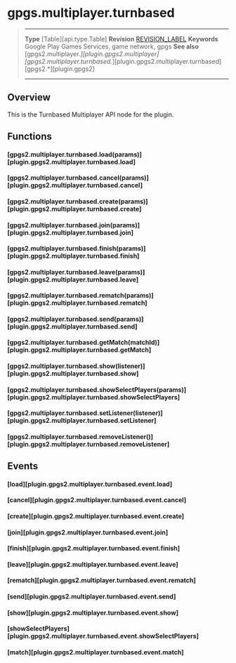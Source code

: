 # gpgs.multiplayer.turnbased

> --------------------- ------------------------------------------------------------------------------------------
> __Type__              [Table][api.type.Table]
> __Revision__          [REVISION_LABEL](REVISION_URL)
> __Keywords__          Google Play Games Services, game network, gpgs
> __See also__          [gpgs2.multiplayer.*][plugin.gpgs2.multiplayer]
>                       [gpgs2.multiplayer.turnbased.*][plugin.gpgs2.multiplayer.turnbased]
>                       [gpgs2.*][plugin.gpgs2]
> --------------------- ------------------------------------------------------------------------------------------

## Overview

This is the Turnbased Multiplayer API node for the plugin.

## Functions

#### [gpgs2.multiplayer.turnbased.load(params)][plugin.gpgs2.multiplayer.turnbased.load]

#### [gpgs2.multiplayer.turnbased.cancel(params)][plugin.gpgs2.multiplayer.turnbased.cancel]

#### [gpgs2.multiplayer.turnbased.create(params)][plugin.gpgs2.multiplayer.turnbased.create]

#### [gpgs2.multiplayer.turnbased.join(params)][plugin.gpgs2.multiplayer.turnbased.join]

#### [gpgs2.multiplayer.turnbased.finish(params)][plugin.gpgs2.multiplayer.turnbased.finish]

#### [gpgs2.multiplayer.turnbased.leave(params)][plugin.gpgs2.multiplayer.turnbased.leave]

#### [gpgs2.multiplayer.turnbased.rematch(params)][plugin.gpgs2.multiplayer.turnbased.rematch]

#### [gpgs2.multiplayer.turnbased.send(params)][plugin.gpgs2.multiplayer.turnbased.send]

#### [gpgs2.multiplayer.turnbased.getMatch(matchId)][plugin.gpgs2.multiplayer.turnbased.getMatch]

#### [gpgs2.multiplayer.turnbased.show(listener)][plugin.gpgs2.multiplayer.turnbased.show]

#### [gpgs2.multiplayer.turnbased.showSelectPlayers(params)][plugin.gpgs2.multiplayer.turnbased.showSelectPlayers]

#### [gpgs2.multiplayer.turnbased.setListener(listener)][plugin.gpgs2.multiplayer.turnbased.setListener]

#### [gpgs2.multiplayer.turnbased.removeListener()][plugin.gpgs2.multiplayer.turnbased.removeListener]

## Events

#### [load][plugin.gpgs2.multiplayer.turnbased.event.load]

#### [cancel][plugin.gpgs2.multiplayer.turnbased.event.cancel]

#### [create][plugin.gpgs2.multiplayer.turnbased.event.create]

#### [join][plugin.gpgs2.multiplayer.turnbased.event.join]

#### [finish][plugin.gpgs2.multiplayer.turnbased.event.finish]

#### [leave][plugin.gpgs2.multiplayer.turnbased.event.leave]

#### [rematch][plugin.gpgs2.multiplayer.turnbased.event.rematch]

#### [send][plugin.gpgs2.multiplayer.turnbased.event.send]

#### [show][plugin.gpgs2.multiplayer.turnbased.event.show]

#### [showSelectPlayers][plugin.gpgs2.multiplayer.turnbased.event.showSelectPlayers]

#### [match][plugin.gpgs2.multiplayer.turnbased.event.match]